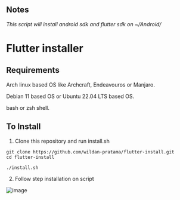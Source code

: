 ## Notes
_This script will install android sdk and flutter sdk on ~/Android/_

# Flutter installer

## Requirements
Arch linux based OS like Archcraft, Endeavouros or Manjaro.

Debian 11 based OS or Ubuntu 22.04 LTS based OS.

bash or zsh shell.

## To Install

1. Clone this repository and run install.sh

```
git clone https://github.com/wildan-pratama/flutter-install.git
cd flutter-install

./install.sh
```

2. Follow step installation on script

![image](https://user-images.githubusercontent.com/84622086/233557218-89b775bf-59c6-4f1f-9006-33fe9cf6dc0c.png)

